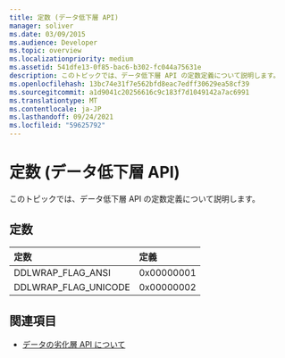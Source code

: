 ```yaml
---
title: 定数 (データ低下層 API)
manager: soliver
ms.date: 03/09/2015
ms.audience: Developer
ms.topic: overview
ms.localizationpriority: medium
ms.assetid: 541dfe13-0f85-bac6-b302-fc044a75631e
description: このトピックでは、データ低下層 API の定数定義について説明します。
ms.openlocfilehash: 13bc74e31f7e562bfd8eac7edff30629ea58cf39
ms.sourcegitcommit: a1d9041c20256616c9c183f7d1049142a7ac6991
ms.translationtype: MT
ms.contentlocale: ja-JP
ms.lasthandoff: 09/24/2021
ms.locfileid: "59625792"
---
```

# <a name="constants-data-degradation-layer-api"></a>定数 (データ低下層 API)

このトピックでは、データ低下層 API の定数定義について説明します。
  
## <a name="constants"></a>定数

|**定数**|**定義**|
|:-----|:-----|
|DDLWRAP_FLAG_ANSI  <br/> |0x00000001  <br/> |
|DDLWRAP_FLAG_UNICODE  <br/> |0x00000002  <br/> |
   
## <a name="see-also"></a>関連項目

- [データの劣化層 API について](about-the-data-degradation-layer-api.md)

